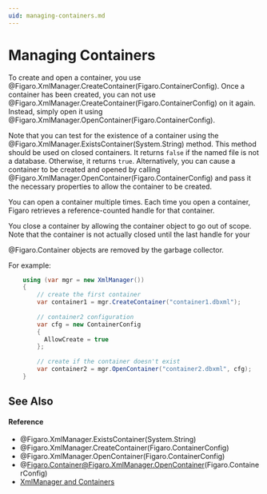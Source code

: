 ```yaml
---
uid: managing-containers.md
---
```


# Managing Containers

To create and open a container, you use @Figaro.XmlManager.CreateContainer(Figaro.ContainerConfig). Once a container has been created, you can not use @Figaro.XmlManager.CreateContainer(Figaro.ContainerConfig) on it again. Instead, simply open it using @Figaro.XmlManager.OpenContainer(Figaro.ContainerConfig).


Note that you can test for the existence of a container using the @Figaro.XmlManager.ExistsContainer(System.String) method. This method should be used on closed containers. It returns `false` if the named file is not a database. Otherwise, it returns `true`. Alternatively, you can cause a container to be created and opened by calling @Figaro.XmlManager.OpenContainer(Figaro.ContainerConfig) and pass it the necessary properties to allow the container to be created.


You can open a container multiple times. Each time you open a container, Figaro retrieves a reference-counted handle for that container.


You close a container by allowing the container object to go out of scope. Note that the container is not actually closed until the last handle for your 

@Figaro.Container objects are removed by the garbage collector.


For example:



``` C#
	using (var mgr = new XmlManager())
	{
		// create the first container
		var container1 = mgr.CreateContainer("container1.dbxml");
		
		// container2 configuration
		var cfg = new ContainerConfig
		{
		  AllowCreate = true
		};
		
		// create if the container doesn't exist
		var container2 = mgr.OpenContainer("container2.dbxml", cfg);	
	}
```


## See Also


#### Reference
* @Figaro.XmlManager.ExistsContainer(System.String)
* @Figaro.XmlManager.CreateContainer(Figaro.ContainerConfig)
* @Figaro.XmlManager.OpenContainer(Figaro.ContainerConfig)
* @Figaro.Container@Figaro.XmlManager.OpenContainer(Figaro.ContainerConfig)
* [XmlManager and Containers](xref:xmlmanager-and-containers.md)
